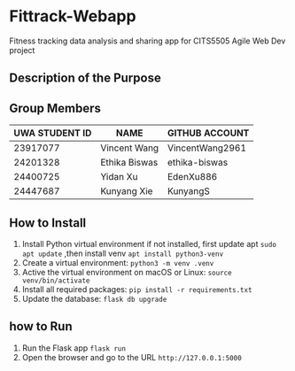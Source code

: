 # Fittrack-Webapp

Fitness tracking data analysis and sharing app for CITS5505 Agile Web Dev project

## Description of the Purpose

## Group Members

| UWA STUDENT ID | NAME         | GITHUB ACCOUNT  |
| -------------- | ------------ | --------------- |
| 23917077       | Vincent Wang | VincentWang2961 |
| 24201328       | Ethika Biswas| ethika-biswas   |
| 24400725       | Yidan Xu     | EdenXu886       |
| 24447687       | Kunyang Xie  | KunyangS        |

## How to Install

1. Install Python virtual environment if not installed, first update apt `sudo apt update` ,then install venv `apt install python3-venv`
2. Create a virtual environment: `python3 -m venv .venv`
3. Active the virtual environment on macOS or Linux:  `source venv/bin/activate`
4. Install all required packages: `pip install -r requirements.txt`
5. Update the database: `flask db upgrade`

## how to Run

1. Run the Flask app `flask run`
2. Open the browser and go to the URL `http://127.0.0.1:5000`

